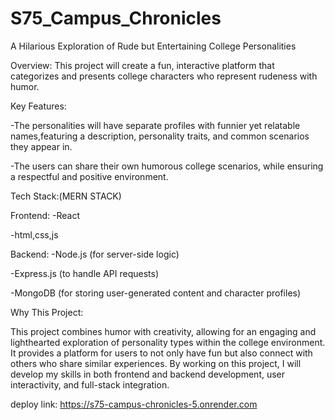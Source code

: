 # S75_Campus_Chronicles
A Hilarious Exploration of Rude but Entertaining College Personalities

Overview: This project will create a fun, interactive platform that categorizes and presents college characters who represent rudeness with humor.

Key Features:

-The personalities will have separate profiles with funnier yet relatable names,featuring a description, personality traits, and common scenarios they appear in.

-The users can share their own humorous college scenarios, while ensuring a respectful and positive environment.

Tech Stack:(MERN STACK)

Frontend:
-React

-html,css,js


Backend:
-Node.js (for server-side logic)

-Express.js (to handle API requests)

-MongoDB (for storing user-generated content and character profiles)

Why This Project:

This project combines humor with creativity, allowing for an engaging and lighthearted exploration of personality types within the college environment. It provides a platform for users to not only have fun but also connect with others who share similar experiences. By working on this project, I will develop my skills in both frontend and backend development, user interactivity, and full-stack integration.


deploy link:
https://s75-campus-chronicles-5.onrender.com